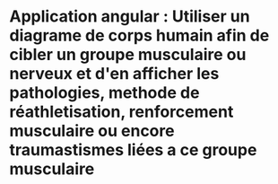 # Application angular : Utiliser un diagrame de corps humain afin de cibler un groupe musculaire ou nerveux et d'en afficher les pathologies, methode de réathletisation, renforcement musculaire ou encore traumastismes liées a ce groupe musculaire